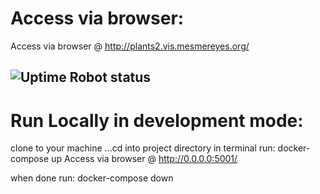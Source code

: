 # Access via browser:

Access via browser @ http://plants2.vis.mesmereyes.org/

## ![Uptime Robot status](https://img.shields.io/uptimerobot/status/m795389342-d980ceac18c432b0a1287a1e)

# Run Locally in development mode:

clone to your machine
...cd into project directory in terminal
run: docker-compose up
Access via browser @ http://0.0.0.0:5001/

when done run: docker-compose down
